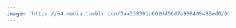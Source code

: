 ```yaml
---
image: 'https://64.media.tumblr.com/3aa338391c602dd06d7a908409485ed0/077d9889231e2272-0b/s2048x3072/e9f795e51b2b0c70e280656bd273201ae205a063.jpg'
---
```

